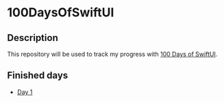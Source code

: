 # 100DaysOfSwiftUI

## Description

This repository will be used to track my progress with [100 Days of SwiftUI](https://www.hackingwithswift.com/100/swiftui).

## Finished days

* [Day 1](/Resources/Day_1/Day_1.md)